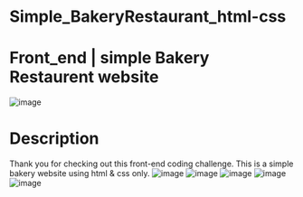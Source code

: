 # Simple_BakeryRestaurant_html-css
# Front_end | simple Bakery Restaurent website 
![image](https://github.com/SalwaFayyad/Simple_BakeryRestaurant_html-css/assets/104863637/36732846-3be1-413b-b6f5-bb0d69449b6f)

# Description
Thank you for checking out this front-end coding challenge.
This is a simple bakery website using html & css only.
![image](https://github.com/SalwaFayyad/Simple_BakeryRestaurant_html-css/assets/104863637/a79a2f46-968d-45b7-a7d4-b8fc3b052060)
![image](https://github.com/SalwaFayyad/Simple_BakeryRestaurant_html-css/assets/104863637/322acf2a-8272-491c-bead-868b6cd90d33)
![image](https://github.com/SalwaFayyad/Simple_BakeryRestaurant_html-css/assets/104863637/4a8654ca-7bc2-4ecf-b60a-ac9e3411053c)
![image](https://github.com/SalwaFayyad/Simple_BakeryRestaurant_html-css/assets/104863637/78005b23-120b-4508-bc5d-537ebeae67e5)
![image](https://github.com/SalwaFayyad/Simple_BakeryRestaurant_html-css/assets/104863637/d9fb54d7-9080-477f-9528-5d52ef5b15d5)






